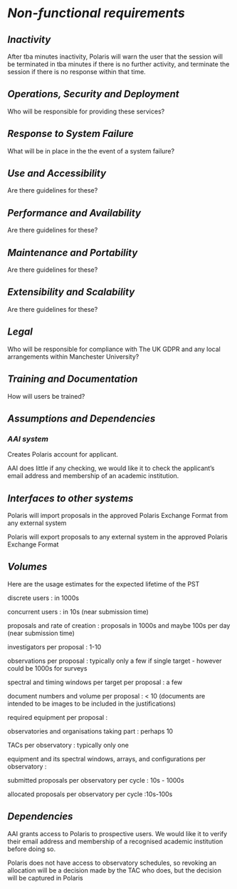 # ***Non-functional requirements***

## *Inactivity*

After tba minutes inactivity, Polaris will warn the user that the session will be terminated in tba minutes if there is no further activity, and terminate the session if there is no response within that time.

## *Operations, Security and Deployment*

Who will be responsible for providing these services?

## *Response to System Failure*

What will be in place in the the event of a system failure?

## *Use and Accessibility*

Are there guidelines for these?

## *Performance and Availability*

Are there guidelines for these?

## *Maintenance and Portability*

Are there guidelines for these?

## *Extensibility and Scalability*

Are there guidelines for these?

## *Legal*

Who will be responsible for compliance with The UK GDPR and any local arrangements within Manchester University?

## *Training and Documentation*

How will users be trained?

## *Assumptions and Dependencies*

### *AAI system*

Creates Polaris account for applicant.

AAI does little if any checking, we would like it to check the applicant’s email address and membership of an academic institution.


## *Interfaces to other systems*

Polaris will import proposals in the approved Polaris Exchange Format from any external system 

Polaris will export proposals to any external system in the approved Polaris Exchange Format

## *Volumes*


Here are the usage estimates for the expected lifetime of the PST

discrete users : in 1000s

concurrent users : in 10s (near submission time)

proposals and rate of creation : proposals in 1000s and maybe 100s per day (near submission time)

investigators per proposal : 1-10

observations per proposal : typically only a few if single target - however could be 1000s for surveys

spectral and timing windows per target per proposal : a few

document numbers and volume per proposal : < 10 (documents are intended to be images to be included in the justifications)

required equipment per proposal : 

observatories and organisations taking part : perhaps 10

TACs per observatory : typically only one

equipment and its spectral windows, arrays, and configurations per observatory :

submitted proposals per observatory per cycle : 10s - 1000s

allocated proposals per observatory per cycle :10s-100s


## *Dependencies*

AAI grants access to Polaris to prospective users. We would like it to verify their email address and membership of a recognised academic institution before doing so.

Polaris does not have access to observatory schedules, so revoking an allocation will be a decision made by the TAC who does, but the decision will be captured in Polaris
